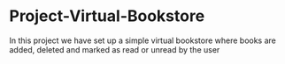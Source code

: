 # Project-Virtual-Bookstore
In this project we have set up a simple virtual bookstore where books are added, deleted and marked as read or unread by the user
